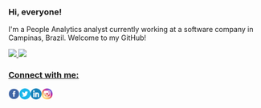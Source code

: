 ### Hi, everyone!

I'm a People Analytics analyst currently working at a software company in Campinas, Brazil. Welcome to my GitHub!

<a href="https://github.com/higor-gomes93">
  <img height="180em" src="https://github-readme-stats-eight-theta.vercel.app/api?username=higor-gomes93&show_icons=true&theme=tokyonight&include_all_commits=true&count_private=true"/>
  <img height="180em" src="https://github-readme-stats-eight-theta.vercel.app/api/top-langs/?username=higor-gomes93&layout=compact&langs_count=8&theme=tokyonight"/>

### Connect with me:

[<img align="left" alt="codeSTACKr | Facebook" width="22px" src="https://github.com/higor-gomes93/images/blob/main/Facebook.png?raw=true" />][facebook]
[<img align="left" alt="codeSTACKr | Twitter" width="22px" src="https://github.com/higor-gomes93/images/blob/main/Twitter.png?raw=true" />][twitter]
[<img align="left" alt="codeSTACKr | LinkedIn" width="22px" src="https://github.com/higor-gomes93/images/blob/main/LinkedIn.png?raw=true" />][linkedin]
[<img align="left" alt="codeSTACKr | Instagram" width="22px" src="https://github.com/higor-gomes93/images/blob/main/Instagram.png?raw=true" />][instagram]

[facebook]: https://www.facebook.com/higorgomes93
[twitter]: https://twitter.com/higorgomes_93
[linkedin]: https://www.linkedin.com/in/higorgomes93/
[instagram]: https://www.instagram.com/higorgomes93/
